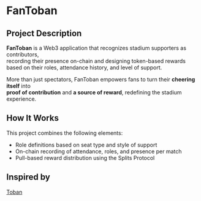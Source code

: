 # FanToban

## Project Description

**FanToban** is a Web3 application that recognizes stadium supporters as contributors,  
recording their presence on-chain and designing token-based rewards based on their roles, attendance history, and level of support.  

More than just spectators, FanToban empowers fans to turn their **cheering itself** into  
**proof of contribution** and **a source of reward**, redefining the stadium experience.

## How It Works

This project combines the following elements:

- Role definitions based on seat type and style of support  
- On-chain recording of attendance, roles, and presence per match  
- Pull-based reward distribution using the Splits Protocol  

## Inspired by

[Toban](https://github.com/hackdays-io/toban)